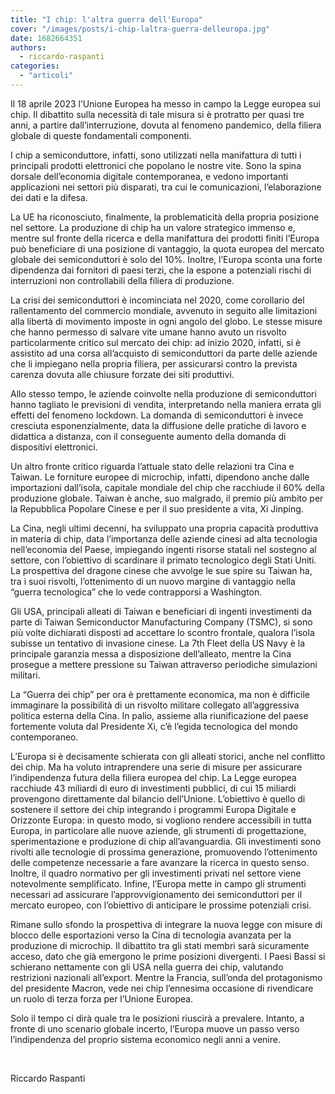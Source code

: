 ```yaml
---
title: "I chip: l'altra guerra dell'Europa"
cover: "/images/posts/i-chip-laltra-guerra-delleuropa.jpg"
date: 1682664351
authors:
  - riccardo-raspanti
categories: 
  - "articoli"
---
```


Il 18 aprile 2023 l’Unione Europea ha messo in campo la Legge europea sui chip. Il dibattito sulla necessità di tale misura si è protratto per quasi tre anni, a partire dall’interruzione, dovuta al fenomeno pandemico, della filiera globale di queste fondamentali componenti.

I chip a semiconduttore, infatti, sono utilizzati nella manifattura di tutti i principali prodotti elettronici che popolano le nostre vite. Sono la spina dorsale dell’economia digitale contemporanea, e vedono importanti applicazioni nei settori più disparati, tra cui le comunicazioni, l’elaborazione dei dati e la difesa.

La UE ha riconosciuto, finalmente, la problematicità della propria posizione nel settore. La produzione di chip ha un valore strategico immenso e, mentre sul fronte della ricerca e della manifattura dei prodotti finiti l’Europa può beneficiare di una posizione di vantaggio, la quota europea del mercato globale dei semiconduttori è solo del 10%. Inoltre, l’Europa sconta una forte dipendenza dai fornitori di paesi terzi, che la espone a potenziali rischi di interruzioni non controllabili della filiera di produzione.

La crisi dei semiconduttori è incominciata nel 2020, come corollario del rallentamento del commercio mondiale, avvenuto in seguito alle limitazioni alla libertà di movimento imposte in ogni angolo del globo. Le stesse misure che hanno permesso di salvare vite umane hanno avuto un risvolto particolarmente critico sul mercato dei chip: ad inizio 2020, infatti, si è assistito ad una corsa all’acquisto di semiconduttori da parte delle aziende che li impiegano nella propria filiera, per assicurarsi contro la prevista carenza dovuta alle chiusure forzate dei siti produttivi.

Allo stesso tempo, le aziende coinvolte nella produzione di semiconduttori hanno tagliato le previsioni di vendita, interpretando nella maniera errata gli effetti del fenomeno lockdown. La domanda di semiconduttori è invece cresciuta esponenzialmente, data la diffusione delle pratiche di lavoro e didattica a distanza, con il conseguente aumento della domanda di dispositivi elettronici.

Un altro fronte critico riguarda l’attuale stato delle relazioni tra Cina e Taiwan. Le forniture europee di microchip, infatti, dipendono anche dalle importazioni dall’isola, capitale mondiale del chip che racchiude il 60% della produzione globale. Taiwan è anche, suo malgrado, il premio più ambito per la Repubblica Popolare Cinese e per il suo presidente a vita, Xi Jinping.

La Cina, negli ultimi decenni, ha sviluppato una propria capacità produttiva in materia di chip, data l’importanza delle aziende cinesi ad alta tecnologia nell’economia del Paese, impiegando ingenti risorse statali nel sostegno al settore, con l’obiettivo di scardinare il primato tecnologico degli Stati Uniti. La prospettiva del dragone cinese che avvolge le sue spire su Taiwan ha, tra i suoi risvolti, l’ottenimento di un nuovo margine di vantaggio nella “guerra tecnologica” che lo vede contrapporsi a Washington.

Gli USA, principali alleati di Taiwan e beneficiari di ingenti investimenti da parte di Taiwan Semiconductor Manufacturing Company (TSMC), si sono più volte dichiarati disposti ad accettare lo scontro frontale, qualora l’isola subisse un tentativo di invasione cinese. La 7th Fleet della US Navy è la principale garanzia messa a disposizione dell’alleato, mentre la Cina prosegue a mettere pressione su Taiwan attraverso periodiche simulazioni militari.

La “Guerra dei chip” per ora è prettamente economica, ma non è difficile immaginare la possibilità di un risvolto militare collegato all’aggressiva politica esterna della Cina. In palio, assieme alla riunificazione del paese fortemente voluta dal Presidente Xi, c’è l’egida tecnologica del mondo contemporaneo.

L’Europa si è decisamente schierata con gli alleati storici, anche nel conflitto dei chip. Ma ha voluto intraprendere una serie di misure per assicurare l’indipendenza futura della filiera europea del chip. La Legge europea racchiude 43 miliardi di euro di investimenti pubblici, di cui 15 miliardi provengono direttamente dal bilancio dell’Unione. L’obiettivo è quello di sostenere il settore dei chip integrando i programmi Europa Digitale e Orizzonte Europa: in questo modo, si vogliono rendere accessibili in tutta Europa, in particolare alle nuove aziende, gli strumenti di progettazione, sperimentazione e produzione di chip all’avanguardia. Gli investimenti sono rivolti alle tecnologie di prossima generazione, promuovendo l’ottenimento delle competenze necessarie a fare avanzare la ricerca in questo senso. Inoltre, il quadro normativo per gli investimenti privati nel settore viene notevolmente semplificato. Infine, l’Europa mette in campo gli strumenti necessari ad assicurare l’approvvigionamento dei semiconduttori per il mercato europeo, con l’obiettivo di anticipare le prossime potenziali crisi.

Rimane sullo sfondo la prospettiva di integrare la nuova legge con misure di blocco delle esportazioni verso la Cina di tecnologia avanzata per la produzione di microchip. Il dibattito tra gli stati membri sarà sicuramente acceso, dato che già emergono le prime posizioni divergenti. I Paesi Bassi si schierano nettamente con gli USA nella guerra dei chip, valutando restrizioni nazionali all’export. Mentre la Francia, sull’onda del protagonismo del presidente Macron, vede nei chip l’ennesima occasione di rivendicare un ruolo di terza forza per l’Unione Europea.

Solo il tempo ci dirà quale tra le posizioni riuscirà a prevalere. Intanto, a fronte di uno scenario globale incerto, l’Europa muove un passo verso l’indipendenza del proprio sistema economico negli anni a venire.

 

Riccardo Raspanti
